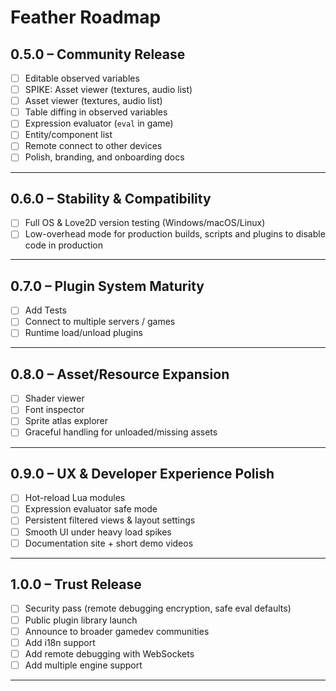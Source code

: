 # Feather Roadmap

## 0.5.0 – Community Release

- [ ] Editable observed variables
- [ ] SPIKE: Asset viewer (textures, audio list)
- [ ] Asset viewer (textures, audio list)
- [ ] Table diffing in observed variables
- [ ] Expression evaluator (`eval` in game)
- [ ] Entity/component list
- [ ] Remote connect to other devices
- [ ] Polish, branding, and onboarding docs

---

## 0.6.0 – Stability & Compatibility

- [ ] Full OS & Love2D version testing (Windows/macOS/Linux)
- [ ] Low-overhead mode for production builds, scripts and plugins to disable code in production

---

## 0.7.0 – Plugin System Maturity

- [ ] Add Tests
- [ ] Connect to multiple servers / games
- [ ] Runtime load/unload plugins

---

## 0.8.0 – Asset/Resource Expansion

- [ ] Shader viewer
- [ ] Font inspector
- [ ] Sprite atlas explorer
- [ ] Graceful handling for unloaded/missing assets

---

## 0.9.0 – UX & Developer Experience Polish

- [ ] Hot-reload Lua modules
- [ ] Expression evaluator safe mode
- [ ] Persistent filtered views & layout settings
- [ ] Smooth UI under heavy load spikes
- [ ] Documentation site + short demo videos

---

## 1.0.0 – Trust Release

- [ ] Security pass (remote debugging encryption, safe eval defaults)
- [ ] Public plugin library launch
- [ ] Announce to broader gamedev communities
- [ ] Add i18n support
- [ ] Add remote debugging with WebSockets
- [ ] Add multiple engine support

---
